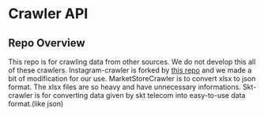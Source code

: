 # Crawler API

## Repo Overview

This repo is for crawling data from other sources. We do not develop this all of these crawlers. Instagram-crawler is forked by [this repo](https://github.com/huaying/instagram-crawler) and we made a bit of modification for our use. MarketStoreCrawler is to convert xlsx to json format. The xlsx files are so heavy and have unnecessary informations. Skt-crawler is for converting data given by skt telecom into easy-to-use data format.(like json)
